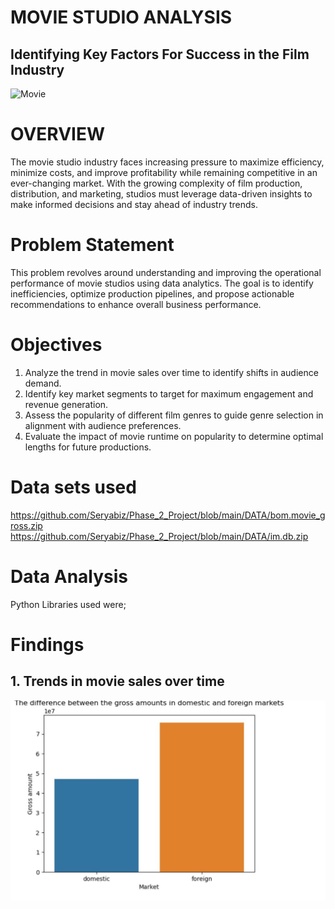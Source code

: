 # MOVIE STUDIO ANALYSIS
## Identifying Key Factors For Success in the Film Industry
![Movie](https://i.giphy.com/media/v1.Y2lkPTc5MGI3NjExZ3Uyc3JnemNjNzZzcXc3bTFxejRxM2U5ZWIyNTVtMGJiaG5hdjdpNCZlcD12MV9pbnRlcm5hbF9naWZfYnlfaWQmY3Q9Zw/4ecgWrXhtlmhmlxmvK/giphy.gif)

# OVERVIEW
The movie studio industry faces increasing pressure to maximize efficiency, minimize costs, and improve profitability while remaining competitive in an ever-changing market. With the growing complexity of film production, distribution, and marketing, studios must leverage data-driven insights to make informed decisions and stay ahead of industry trends.

# Problem Statement
This problem revolves around understanding and improving the operational performance of movie studios using data analytics. The goal is to identify inefficiencies, optimize production pipelines, and propose actionable recommendations to enhance overall business performance.
# Objectives
1. Analyze the trend in movie sales over time to identify shifts in audience demand.
2. Identify key market segments to target for maximum engagement and revenue generation.
3. Assess the popularity of different film genres to guide genre selection in alignment with audience preferences.
4. Evaluate the impact of movie runtime on popularity to determine optimal lengths for future productions.
# Data sets used
https://github.com/Seryabiz/Phase_2_Project/blob/main/DATA/bom.movie_gross.zip
https://github.com/Seryabiz/Phase_2_Project/blob/main/DATA/im.db.zip

# Data Analysis
Python Libraries used were; 

# Findings
## 1. Trends in movie sales over time

![Gross_by_market](Images/Gross_by_market.jpg)

